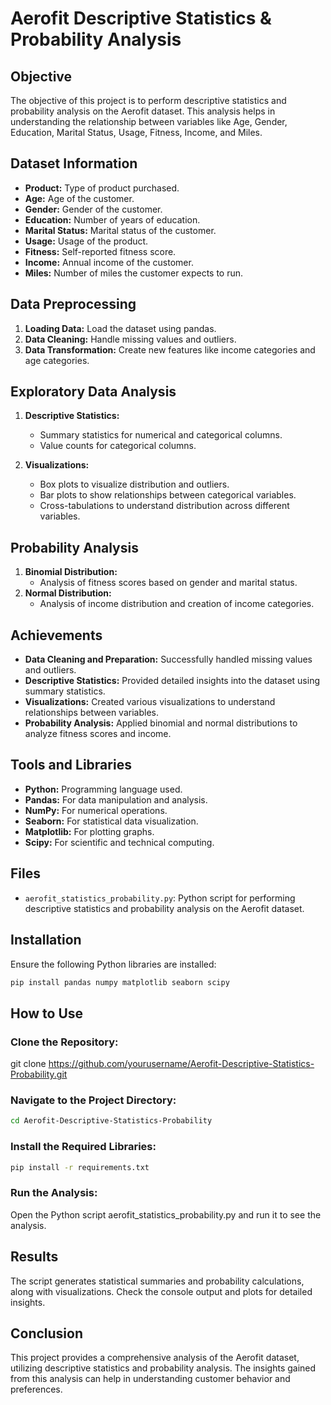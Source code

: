 # Aerofit Descriptive Statistics & Probability Analysis

## Objective
The objective of this project is to perform descriptive statistics and probability analysis on the Aerofit dataset. This analysis helps in understanding the relationship between variables like Age, Gender, Education, Marital Status, Usage, Fitness, Income, and Miles.

## Dataset Information
- **Product:** Type of product purchased.
- **Age:** Age of the customer.
- **Gender:** Gender of the customer.
- **Education:** Number of years of education.
- **Marital Status:** Marital status of the customer.
- **Usage:** Usage of the product.
- **Fitness:** Self-reported fitness score.
- **Income:** Annual income of the customer.
- **Miles:** Number of miles the customer expects to run.

## Data Preprocessing
1. **Loading Data:** Load the dataset using pandas.
2. **Data Cleaning:** Handle missing values and outliers.
3. **Data Transformation:** Create new features like income categories and age categories.

## Exploratory Data Analysis
1. **Descriptive Statistics:**
    - Summary statistics for numerical and categorical columns.
    - Value counts for categorical columns.

2. **Visualizations:**
    - Box plots to visualize distribution and outliers.
    - Bar plots to show relationships between categorical variables.
    - Cross-tabulations to understand distribution across different variables.

## Probability Analysis
1. **Binomial Distribution:** 
    - Analysis of fitness scores based on gender and marital status.
2. **Normal Distribution:**
    - Analysis of income distribution and creation of income categories.

## Achievements
- **Data Cleaning and Preparation:** Successfully handled missing values and outliers.
- **Descriptive Statistics:** Provided detailed insights into the dataset using summary statistics.
- **Visualizations:** Created various visualizations to understand relationships between variables.
- **Probability Analysis:** Applied binomial and normal distributions to analyze fitness scores and income.

## Tools and Libraries
- **Python:** Programming language used.
- **Pandas:** For data manipulation and analysis.
- **NumPy:** For numerical operations.
- **Seaborn:** For statistical data visualization.
- **Matplotlib:** For plotting graphs.
- **Scipy:** For scientific and technical computing.

## Files
- `aerofit_statistics_probability.py`: Python script for performing descriptive statistics and probability analysis on the Aerofit dataset.

## Installation
Ensure the following Python libraries are installed:

```sh
pip install pandas numpy matplotlib seaborn scipy
```


## How to Use
### Clone the Repository:

git clone https://github.com/yourusername/Aerofit-Descriptive-Statistics-Probability.git

### Navigate to the Project Directory:
```sh
cd Aerofit-Descriptive-Statistics-Probability
```

### Install the Required Libraries:
```sh
pip install -r requirements.txt
```

### Run the Analysis:
Open the Python script aerofit_statistics_probability.py and run it to see the analysis.

## Results
The script generates statistical summaries and probability calculations, along with visualizations. Check the console output and plots for detailed insights.

## Conclusion
This project provides a comprehensive analysis of the Aerofit dataset, utilizing descriptive statistics and probability analysis. The insights gained from this analysis can help in understanding customer behavior and preferences.
